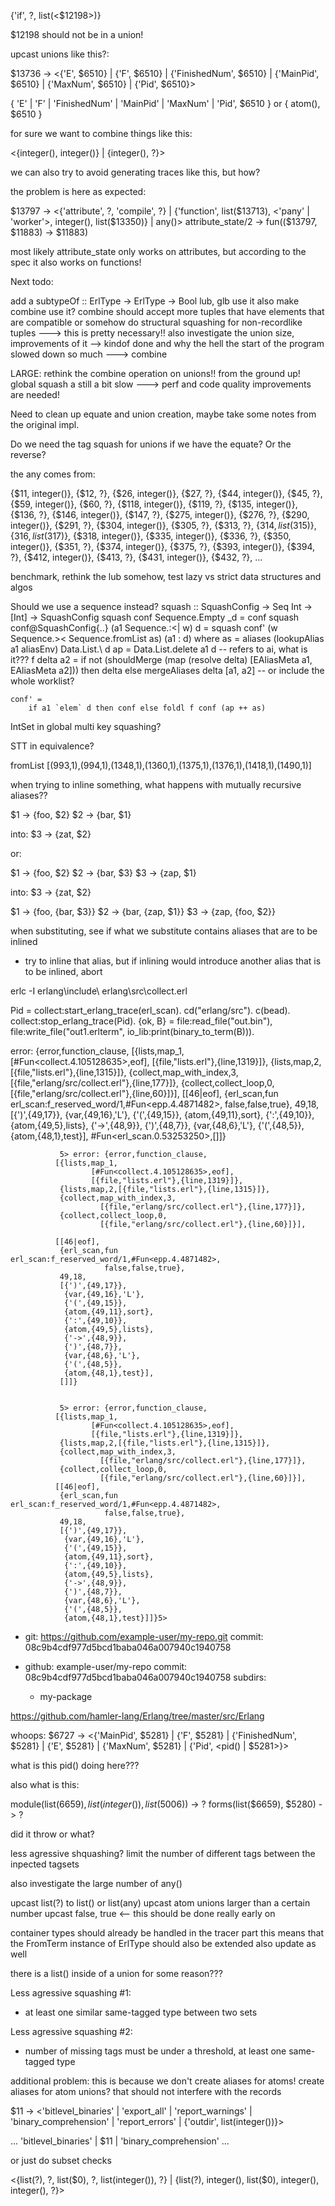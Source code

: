 
{'if', ?, list(<$12198>)}

$12198 should not be in a union!


upcast unions like this?:

$13736 -> <{'E', $6510} | {'F', $6510} | {'FinishedNum', $6510} | {'MainPid', $6510} | {'MaxNum', $6510} | {'Pid', $6510}>

{ 'E' | 'F' | 'FinishedNum' | 'MainPid' | 'MaxNum' | 'Pid', $6510 }
or
{ atom(), $6510 }


for sure we want to combine things like this:

<{integer(), integer()} | {integer(), ?}>

we can also try to avoid generating traces like this, but how?

the problem is here as expected:

$13797 -> <{'attribute', ?, 'compile', ?} | {'function', list($13713), <'pany' | 'worker'>, integer(), list($13350)} | any()>
attribute_state/2 -> fun(($13797, $11883) -> $11883)

most likely attribute_state only works on attributes, but according to the spec it also works on functions!

Next todo:

add a subtypeOf :: ErlType -> ErlType -> Bool
lub, glb use it
also make combine use it?
combine should accept more tuples that have elements that are compatible
or somehow do structural squashing for non-recordlike tuples ---> this is pretty necessary!!
also investigate the union size, improvements of it --> kindof done
and why the hell the start of the program slowed down so much ---> combine

LARGE: rethink the combine operation on unions!! from the ground up!
global squash a still a bit slow ---> perf and code quality improvements are needed!

Need to clean up equate and union creation, maybe take some
notes from the original impl.

Do we need the tag squash for unions if we have the equate?
Or the reverse?


the any comes from:

{$11, integer()},
{$12, ?},
{$26, integer()},
{$27, ?},
{$44, integer()},
{$45, ?},
{$59, integer()},
{$60, ?},
{$118, integer()},
{$119, ?},
{$135, integer()},
{$136, ?},
{$146, integer()},
{$147, ?},
{$275, integer()},
{$276, ?},
{$290, integer()},
{$291, ?},
{$304, integer()},
{$305, ?},
{$313, ?},
{$314, list($315)},
{$316, list($317)},
{$318, integer()},
{$335, integer()},
{$336, ?},
{$350, integer()},
{$351, ?},
{$374, integer()},
{$375, ?},
{$393, integer()},
{$394, ?},
{$412, integer()},
{$413, ?},
{$431, integer()},
{$432, ?},
...

benchmark, rethink the lub somehow,
test lazy vs strict data structures and algos


Should we use a sequence instead?
squash :: SquashConfig -> Seq Int -> [Int] -> SquashConfig
squash conf Sequence.Empty     _d = conf
squash conf@SquashConfig{..} (a1 Sequence.:<| w) d  = squash conf' (w Sequence.>< Sequence.fromList as) (a1 : d) where
    as = aliases (lookupAlias a1 aliasEnv) Data.List.\\ d
    ap = Data.List.delete a1 d
    -- refers to ai, what is it???
    f delta a2 =
        if not (shouldMerge (map (resolve delta) [EAliasMeta a1, EAliasMeta a2]))
        then delta
        else mergeAliases delta [a1, a2] -- or include the whole worklist?

    conf' =
        if a1 `elem` d then conf else foldl f conf (ap ++ as)


IntSet in global multi key squashing?

STT in equivalence?


fromList [(993,1),(994,1),(1348,1),(1360,1),(1375,1),(1376,1),(1418,1),(1490,1)]

when trying to inline something, what happens with mutually recursive aliases??

$1 -> {foo, $2}
$2 -> {bar, $1}

into:
$3 -> {zat, $2}

or:


$1 -> {foo, $2}
$2 -> {bar, $3}
$3 -> {zap, $1}

into:
$3 -> {zat, $2}



$1 -> {foo, {bar, $3}}
$2 -> {bar, {zap, $1}}
$3 -> {zap, {foo, $2}}

when substituting, see if what we substitute contains aliases that are to be inlined
- try to inline that alias, but if inlining would introduce another alias that is to be inlined, abort




erlc -I erlang\include\ erlang\src\collect.erl


Pid = collect:start_erlang_trace(erl_scan).
cd("erlang/src").
c(bead).
collect:stop_erlang_trace(Pid).
{ok, B} = file:read_file("out.bin"), file:write_file("out1.erlterm", io_lib:print(binary_to_term(B))).


error: {error,function_clause,
              [{lists,map_1,
                      [#Fun<collect.4.105128635>,eof],
                      [{file,"lists.erl"},{line,1319}]},
               {lists,map,2,[{file,"lists.erl"},{line,1315}]},
               {collect,map_with_index,3,
                        [{file,"erlang/src/collect.erl"},{line,177}]},
               {collect,collect_loop,0,
                        [{file,"erlang/src/collect.erl"},{line,60}]}],
              [[46|eof],
               {erl_scan,fun erl_scan:f_reserved_word/1,#Fun<epp.4.4871482>,
                         false,false,true},
               49,18,
               [{')',{49,17}},
                {var,{49,16},'L'},
                {'(',{49,15}},
                {atom,{49,11},sort},
                {':',{49,10}},
                {atom,{49,5},lists},
                {'->',{48,9}},
                {')',{48,7}},
                {var,{48,6},'L'},
                {'(',{48,5}},
                {atom,{48,1},test}],
               #Fun<erl_scan.0.53253250>,[]]}
               
               
               5> error: {error,function_clause,
              [{lists,map_1,
                      [#Fun<collect.4.105128635>,eof],
                      [{file,"lists.erl"},{line,1319}]},
               {lists,map,2,[{file,"lists.erl"},{line,1315}]},
               {collect,map_with_index,3,
                        [{file,"erlang/src/collect.erl"},{line,177}]},
               {collect,collect_loop,0,
                        [{file,"erlang/src/collect.erl"},{line,60}]}],
                        
              [[46|eof],
               {erl_scan,fun erl_scan:f_reserved_word/1,#Fun<epp.4.4871482>,
                         false,false,true},
               49,18,
               [{')',{49,17}},
                {var,{49,16},'L'},
                {'(',{49,15}},
                {atom,{49,11},sort},
                {':',{49,10}},
                {atom,{49,5},lists},
                {'->',{48,9}},
                {')',{48,7}},
                {var,{48,6},'L'},
                {'(',{48,5}},
                {atom,{48,1},test}],
               []]}
               
               
               5> error: {error,function_clause,
              [{lists,map_1,
                      [#Fun<collect.4.105128635>,eof],
                      [{file,"lists.erl"},{line,1319}]},
               {lists,map,2,[{file,"lists.erl"},{line,1315}]},
               {collect,map_with_index,3,
                        [{file,"erlang/src/collect.erl"},{line,177}]},
               {collect,collect_loop,0,
                        [{file,"erlang/src/collect.erl"},{line,60}]}],
              [[46|eof],
               {erl_scan,fun erl_scan:f_reserved_word/1,#Fun<epp.4.4871482>,
                         false,false,true},
               49,18,
               [{')',{49,17}},
                {var,{49,16},'L'},
                {'(',{49,15}},
                {atom,{49,11},sort},
                {':',{49,10}},
                {atom,{49,5},lists},
                {'->',{48,9}},
                {')',{48,7}},
                {var,{48,6},'L'},
                {'(',{48,5}},
                {atom,{48,1},test}]]}5>
				
				
- git: https://github.com/example-user/my-repo.git
  commit: 08c9b4cdf977d5bcd1baba046a007940c1940758


- github: example-user/my-repo
  commit: 08c9b4cdf977d5bcd1baba046a007940c1940758
  subdirs:
  - my-package


https://github.com/hamler-lang/Erlang/tree/master/src/Erlang


whoops:
$6727 -> <{'MainPid', $5281} | {'F', $5281} | {'FinishedNum', $5281} | {'E', $5281} | {'MaxNum', $5281} | {'Pid', <pid() | $5281>}>

what is this pid() doing here???

also what is this:

module(list($6659), list(integer()), list($5006)) -> ?
forms(list($6659), $5280) -> ?

did it throw or what?


less agressive shquashing?
limit the number of different tags between the inpected tagsets

also investigate the large number of any()

upcast list(?) to list() or list(any)
upcast atom unions larger than a certain number
upcast false, true <-- this should be done really early on

container types should already be handled in the tracer part
this means that the FromTerm instance of ErlType should also be extended
also update as well

there is a list() inside of a union for some reason???

Less agressive squashing #1:
- at least one similar same-tagged type between two sets

Less agressive squashing #2:
- number of missing tags must be under a threshold, at least one same-tagged type


additional problem: this is because we don't create aliases for atoms!
create aliases for atom unions? that should not interfere with the records

$11 -> <'bitlevel_binaries' | 'export_all' | 'report_warnings' | 'binary_comprehension' | 'report_errors' | {'outdir', list(integer())}>


... 'bitlevel_binaries' | $11 | 'binary_comprehension' ...

or just do subset checks


<{list(?), ?,         list($0), ?,         list(integer()), ?} | 
 {list(?), integer(), list($0), integer(), integer(),       ?}>